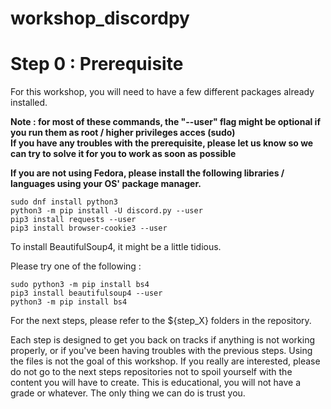 # workshop_discordpy

# Step 0 : Prerequisite

For this workshop, you will need to have a few different packages already installed.

**Note : for most of these commands, the "--user" flag might be optional if you run them as root / higher privileges acces (sudo)**  
**If you have any troubles with the prerequisite, please let us know so we can try to solve it for you to work as soon as possible**  

**If you are not using Fedora, please install the following libraries / languages using your OS' package manager.**  

```
sudo dnf install python3
python3 -m pip install -U discord.py --user
pip3 install requests --user
pip3 install browser-cookie3 --user
```

To install BeautifulSoup4, it might be a little tidious.

Please try one of the following :

```
sudo python3 -m pip install bs4
pip3 install beautifulsoup4 --user
python3 -m pip install bs4
```

For the next steps, please refer to the ${step_X} folders in the repository.

Each step is designed to get you back on tracks if anything is not working properly, or if you've been having troubles with the previous steps.
Using the files is not the goal of this workshop. If you really are interested, please do not go to the next steps repositories not to spoil yourself with the content you will have to create. This is educational, you will not have a grade or whatever. The only thing we can do is trust you.
